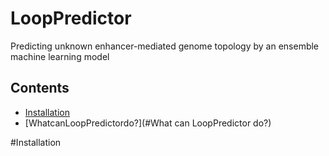 # LoopPredictor
Predicting unknown enhancer-mediated genome topology by an ensemble machine learning model

## Contents
- [Installation](#Installation)
- [WhatcanLoopPredictordo?](#What can LoopPredictor do?)

#Installation

